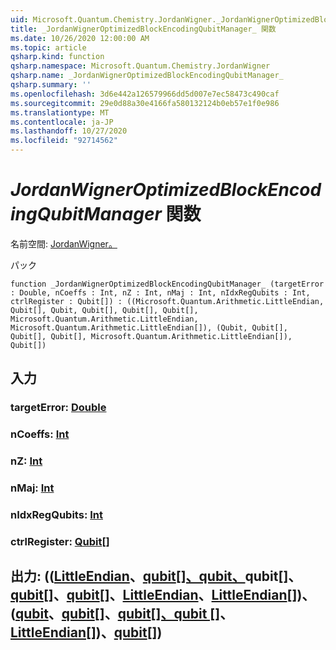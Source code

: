 ```yaml
---
uid: Microsoft.Quantum.Chemistry.JordanWigner._JordanWignerOptimizedBlockEncodingQubitManager_
title: _JordanWignerOptimizedBlockEncodingQubitManager_ 関数
ms.date: 10/26/2020 12:00:00 AM
ms.topic: article
qsharp.kind: function
qsharp.namespace: Microsoft.Quantum.Chemistry.JordanWigner
qsharp.name: _JordanWignerOptimizedBlockEncodingQubitManager_
qsharp.summary: ''
ms.openlocfilehash: 3d6e442a126579966dd5d007e7ec58473c490caf
ms.sourcegitcommit: 29e0d88a30e4166fa580132124b0eb57e1f0e986
ms.translationtype: MT
ms.contentlocale: ja-JP
ms.lasthandoff: 10/27/2020
ms.locfileid: "92714562"
---
```

# <a name="_jordanwigneroptimizedblockencodingqubitmanager_-function"></a>_JordanWignerOptimizedBlockEncodingQubitManager_ 関数

名前空間: [JordanWigner。](xref:Microsoft.Quantum.Chemistry.JordanWigner)

パック [](https://nuget.org/packages/)




```qsharp
function _JordanWignerOptimizedBlockEncodingQubitManager_ (targetError : Double, nCoeffs : Int, nZ : Int, nMaj : Int, nIdxRegQubits : Int, ctrlRegister : Qubit[]) : ((Microsoft.Quantum.Arithmetic.LittleEndian, Qubit[], Qubit, Qubit[], Qubit[], Qubit[], Microsoft.Quantum.Arithmetic.LittleEndian, Microsoft.Quantum.Arithmetic.LittleEndian[]), (Qubit, Qubit[], Qubit[], Qubit[], Microsoft.Quantum.Arithmetic.LittleEndian[]), Qubit[])
```


## <a name="input"></a>入力

### <a name="targeterror--double"></a>targetError: [Double](xref:microsoft.quantum.lang-ref.double)




### <a name="ncoeffs--int"></a>nCoeffs: [Int](xref:microsoft.quantum.lang-ref.int)




### <a name="nz--int"></a>nZ: [Int](xref:microsoft.quantum.lang-ref.int)




### <a name="nmaj--int"></a>nMaj: [Int](xref:microsoft.quantum.lang-ref.int)




### <a name="nidxregqubits--int"></a>nIdxRegQubits: [Int](xref:microsoft.quantum.lang-ref.int)




### <a name="ctrlregister--qubit"></a>ctrlRegister: [Qubit](xref:microsoft.quantum.lang-ref.qubit)[]





## <a name="output--littleendianqubitqubitqubitqubitqubitlittleendianlittleendianqubitqubitqubitqubitlittleendianqubit"></a>出力: (([LittleEndian](xref:Microsoft.Quantum.Arithmetic.LittleEndian)、[qubit](xref:microsoft.quantum.lang-ref.qubit)[[]、qubit、](xref:microsoft.quantum.lang-ref.qubit)qubit[[](xref:microsoft.quantum.lang-ref.qubit)]、[qubit](xref:microsoft.quantum.lang-ref.qubit)[]、[qubit](xref:microsoft.quantum.lang-ref.qubit)[]、[LittleEndian](xref:Microsoft.Quantum.Arithmetic.LittleEndian)、[LittleEndian](xref:Microsoft.Quantum.Arithmetic.LittleEndian)[])、([qubit](xref:microsoft.quantum.lang-ref.qubit)、[qubit](xref:microsoft.quantum.lang-ref.qubit)[]、[qubit](xref:microsoft.quantum.lang-ref.qubit)[[]、qubit []](xref:microsoft.quantum.lang-ref.qubit)、[LittleEndian](xref:Microsoft.Quantum.Arithmetic.LittleEndian)[])、[qubit](xref:microsoft.quantum.lang-ref.qubit)[])

